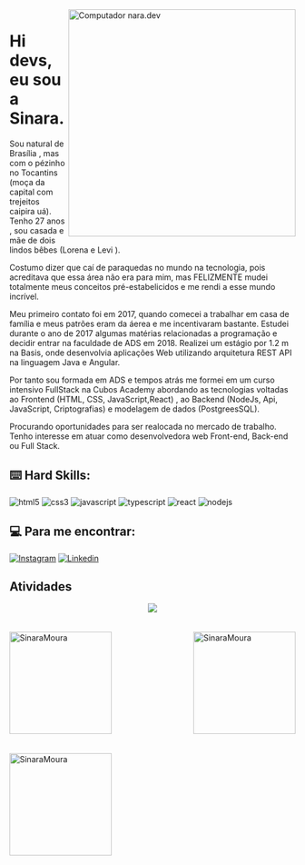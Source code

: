 <img src="https://raw.githubusercontent.com/MicaelliMedeiros/micaellimedeiros/master/image/computer-illustration.png" min-width="400px" max-width="400px" width="400px" align="right" alt="Computador nara.dev">
<h1>Hi devs, eu sou a Sinara.</h1>

<p align="left"> 
Sou natural de Brasília , mas com o pézinho no Tocantins (moça da capital com trejeitos caipira uá). Tenho 27 anos , sou casada e mãe de dois lindos bêbes (Lorena e Levi ).
  
Costumo dizer que caí de paraquedas no mundo na tecnologia, pois acreditava que essa área não era para mim, mas FELIZMENTE mudei totalmente meus conceitos pré-estabelicidos e me rendi a esse mundo incrível.

Meu primeiro contato foi em 2017, quando comecei a trabalhar em casa de família e meus patrões eram da áerea e me incentivaram bastante. Estudei durante o ano de 2017 algumas matérias relacionadas a programação  e decidir entrar na faculdade de ADS em 2018.
Realizei um estágio por 1.2 m na Basis, onde desenvolvia aplicações Web utilizando arquitetura REST API na linguagem Java e Angular.

Por tanto sou formada em ADS e tempos atrás me formei em um curso intensivo FullStack  na Cubos Academy abordando as tecnologias voltadas ao Frontend (HTML, CSS, JavaScript,React) , ao Backend (NodeJs, Api, JavaScript, Criptografias) e modelagem de dados (PostgreesSQL).

Procurando oportunidades para ser realocada no mercado de trabalho.
Tenho interesse em atuar como desenvolvedora web Front-end, Back-end ou Full Stack.

## :keyboard: Hard Skills:
![html5](https://img.shields.io/badge/HTML5-E34F26?style=for-the-badge&logo=html5&logoColor=white)
![css3](https://img.shields.io/badge/CSS3-1572B6?style=for-the-badge&logo=css3&logoColor=white)
![javascript](https://img.shields.io/badge/JavaScript-323330?style=for-the-badge&logo=javascript&logoColor=F7DF1E)
![typescript](https://img.shields.io/badge/TypeScript-007ACC?style=for-the-badge&logo=typescript&logoColor=white)
![react](https://img.shields.io/badge/React-20232A?style=for-the-badge&logo=react&logoColor=61DAFB)
![nodejs](https://img.shields.io/badge/Node%20js-339933?style=for-the-badge&logo=nodedotjs&logoColor=white)

## :computer: Para me encontrar:

[![Instagram](https://img.shields.io/badge/Instagram-E4405F?style=for-the-badge&logo=instagram&logoColor=white)](https://www.instagram.com/tibelbsih_/)
[![Linkedin](https://img.shields.io/badge/LinkedIn-0077B5?style=for-the-badge&logo=linkedin&logoColor=white)](https://www.linkedin.com/in/sinaratibel/)

## Atividades
<div align="center">
  <img align="center" src="https://github-readme-activity-graph.vercel.app/graph?username=SinaraMoura&bg_color=0d1117&color=2e26fc&line=ed0a52&point=ed0a52&area=true&hide_border=true" />
</div>
<br/><br/>
<div>
  <img align="center" height="180em" src="https://github-readme-streak-stats.herokuapp.com?user=SinaraMoura&theme=ambient-gradient&hide_border=true&border_radius=5.2&locale=pt_BR&background=45%2CFC0B6E%2C3126FC" alt="SinaraMoura" />

  <img align="right" height="180em" src="https://github-readme-stats.vercel.app/api/top-langs?username=SinaraMoura&show_icons=true&theme=dracula&bg_color=DEG,FF0A6C,2D27FF&title_color=fafafa&icon_color=fafafa&locale=en&layout=compact&hide_border=true" alt="SinaraMoura" />
</div>
  <br/>
  <br/>
<div align="left">
    <img height="180em" src="https://github-readme-stats.vercel.app/api?username=SinaraMoura&show_icons=true&theme=dracula&bg_color=DEG,FF0A6C,2D27FF&title_color=fafafa&icon_color=fafafa" alt="SinaraMoura" />
</div>
</br>
<!--
**SinaraMoura/sinaraMoura** is a ✨ _special_ ✨ repository because its `README.md` (this file) appears on your GitHub profile.

Here are some ideas to get you started:

- 🔭 I’m currently working on ...
- 🌱 I’m currently learning ...
- 👯 I’m looking to collaborate on ...
- 🤔 I’m looking for help with ...
- 💬 Ask me about ...
- 📫 How to reach me: ...
- 😄 Pronouns: ...
- ⚡ Fun fact: ...
-->

